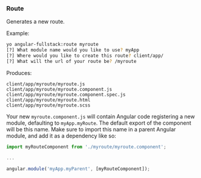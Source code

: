 ### Route
Generates a new route.

Example:
```bash
yo angular-fullstack:route myroute
[?] What module name would you like to use? myApp
[?] Where would you like to create this route? client/app/
[?] What will the url of your route be? /myroute
```

Produces:

    client/app/myroute/myroute.js
    client/app/myroute/myroute.component.js
    client/app/myroute/myroute.component.spec.js
    client/app/myroute/myroute.html
    client/app/myroute/myroute.scss

Your new `myroute.component.js` will contain Angular code registering a new module, defaulting to `myApp.myRoute`. The default export of the component will be this name. Make sure to import this name in a parent Angular module, and add it as a dependency like so:

```js
import myRouteComponent from './myroute/myroute.component';

...

angular.module('myApp.myParent', [myRouteComponent]);
```
